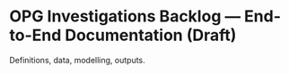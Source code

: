# OPG Investigations Backlog — End-to-End Documentation (Draft)
Definitions, data, modelling, outputs.

